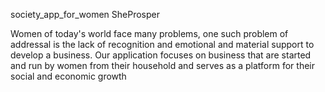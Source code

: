 society_app_for_women
SheProsper

Women of today's world face many problems, one such problem of addressal is the lack of recognition and emotional and material support to develop a business. Our application focuses on business that are started and run by women from their household and serves as a platform for their social and economic growth
